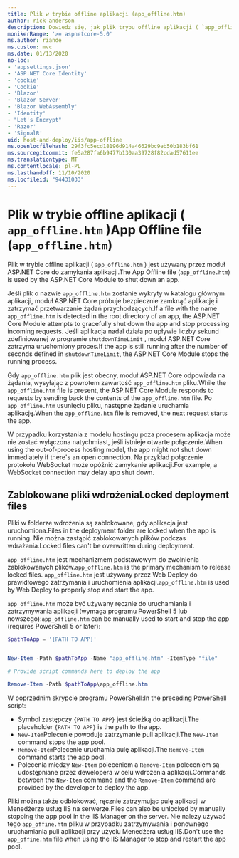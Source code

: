 ```yaml
---
title: Plik w trybie offline aplikacji (app_offline.htm)
author: rick-anderson
description: Dowiedz się, jak plik trybu offline aplikacji ( `app_offline.htm` ) działa z modułem ASP.NET Core.
monikerRange: '>= aspnetcore-5.0'
ms.author: riande
ms.custom: mvc
ms.date: 01/13/2020
no-loc:
- 'appsettings.json'
- 'ASP.NET Core Identity'
- 'cookie'
- 'Cookie'
- 'Blazor'
- 'Blazor Server'
- 'Blazor WebAssembly'
- 'Identity'
- "Let's Encrypt"
- 'Razor'
- 'SignalR'
uid: host-and-deploy/iis/app-offline
ms.openlocfilehash: 29f3fc5ecd18196d914a46629bc9eb50b183bf61
ms.sourcegitcommit: fe5a287fa6b9477b130aa39728f82cdad57611ee
ms.translationtype: MT
ms.contentlocale: pl-PL
ms.lasthandoff: 11/10/2020
ms.locfileid: "94431033"
---
```

# <a name="app-offline-file-app_offlinehtm"></a><span data-ttu-id="68eb7-103">Plik w trybie offline aplikacji ( `app_offline.htm` )</span><span class="sxs-lookup"><span data-stu-id="68eb7-103">App Offline file (`app_offline.htm`)</span></span>

<span data-ttu-id="68eb7-104">Plik w trybie offline aplikacji ( `app_offline.htm` ) jest używany przez moduł ASP.NET Core do zamykania aplikacji.</span><span class="sxs-lookup"><span data-stu-id="68eb7-104">The App Offline file (`app_offline.htm`) is used by the ASP.NET Core Module to shut down an app.</span></span>

<span data-ttu-id="68eb7-105">Jeśli plik o nazwie `app_offline.htm` zostanie wykryty w katalogu głównym aplikacji, moduł ASP.NET Core próbuje bezpiecznie zamknąć aplikację i zatrzymać przetwarzanie żądań przychodzących.</span><span class="sxs-lookup"><span data-stu-id="68eb7-105">If a file with the name `app_offline.htm` is detected in the root directory of an app, the ASP.NET Core Module attempts to gracefully shut down the app and stop processing incoming requests.</span></span> <span data-ttu-id="68eb7-106">Jeśli aplikacja nadal działa po upływie liczby sekund zdefiniowanej w programie `shutdownTimeLimit` , moduł ASP.NET Core zatrzyma uruchomiony proces.</span><span class="sxs-lookup"><span data-stu-id="68eb7-106">If the app is still running after the number of seconds defined in `shutdownTimeLimit`, the ASP.NET Core Module stops the running process.</span></span>

<span data-ttu-id="68eb7-107">Gdy `app_offline.htm` plik jest obecny, moduł ASP.NET Core odpowiada na żądania, wysyłając z powrotem zawartość `app_offline.htm` pliku.</span><span class="sxs-lookup"><span data-stu-id="68eb7-107">While the `app_offline.htm` file is present, the ASP.NET Core Module responds to requests by sending back the contents of the `app_offline.htm` file.</span></span> <span data-ttu-id="68eb7-108">Po `app_offline.htm` usunięciu pliku, następne żądanie uruchamia aplikację.</span><span class="sxs-lookup"><span data-stu-id="68eb7-108">When the `app_offline.htm` file is removed, the next request starts the app.</span></span>

<span data-ttu-id="68eb7-109">W przypadku korzystania z modelu hostingu poza procesem aplikacja może nie zostać wyłączona natychmiast, jeśli istnieje otwarte połączenie.</span><span class="sxs-lookup"><span data-stu-id="68eb7-109">When using the out-of-process hosting model, the app might not shut down immediately if there's an open connection.</span></span> <span data-ttu-id="68eb7-110">Na przykład połączenie protokołu WebSocket może opóźnić zamykanie aplikacji.</span><span class="sxs-lookup"><span data-stu-id="68eb7-110">For example, a WebSocket connection may delay app shut down.</span></span>

## <a name="locked-deployment-files"></a><span data-ttu-id="68eb7-111">Zablokowane pliki wdrożenia</span><span class="sxs-lookup"><span data-stu-id="68eb7-111">Locked deployment files</span></span>

<span data-ttu-id="68eb7-112">Pliki w folderze wdrożenia są zablokowane, gdy aplikacja jest uruchomiona.</span><span class="sxs-lookup"><span data-stu-id="68eb7-112">Files in the deployment folder are locked when the app is running.</span></span> <span data-ttu-id="68eb7-113">Nie można zastąpić zablokowanych plików podczas wdrażania.</span><span class="sxs-lookup"><span data-stu-id="68eb7-113">Locked files can't be overwritten during deployment.</span></span>

<span data-ttu-id="68eb7-114">`app_offline.htm` jest mechanizmem podstawowym do zwolnienia zablokowanych plików.</span><span class="sxs-lookup"><span data-stu-id="68eb7-114">`app_offline.htm` is the primary mechanism to release locked files.</span></span> <span data-ttu-id="68eb7-115">`app_offline.htm` jest używany przez Web Deploy do prawidłowego zatrzymania i uruchomienia aplikacji.</span><span class="sxs-lookup"><span data-stu-id="68eb7-115">`app_offline.htm` is used by Web Deploy to properly stop and start the app.</span></span>

<span data-ttu-id="68eb7-116">`app_offline.htm` może być używany ręcznie do uruchamiania i zatrzymywania aplikacji (wymaga programu PowerShell 5 lub nowszego):</span><span class="sxs-lookup"><span data-stu-id="68eb7-116">`app_offline.htm` can be manually used to start and stop the app (requires PowerShell 5 or later):</span></span>

```powershell
$pathToApp = '{PATH TO APP}'


New-Item -Path $pathToApp -Name "app_offline.htm" -ItemType "file"

# Provide script commands here to deploy the app

Remove-Item -Path $pathToApp\app_offline.htm
```

<span data-ttu-id="68eb7-117">W poprzednim skrypcie programu PowerShell:</span><span class="sxs-lookup"><span data-stu-id="68eb7-117">In the preceding PowerShell script:</span></span>

* <span data-ttu-id="68eb7-118">Symbol zastępczy `{PATH TO APP}` jest ścieżką do aplikacji.</span><span class="sxs-lookup"><span data-stu-id="68eb7-118">The placeholder `{PATH TO APP}` is the path to the app.</span></span>
* <span data-ttu-id="68eb7-119">`New-Item`Polecenie powoduje zatrzymanie puli aplikacji.</span><span class="sxs-lookup"><span data-stu-id="68eb7-119">The `New-Item` command stops the app pool.</span></span>
* <span data-ttu-id="68eb7-120">`Remove-Item`Polecenie uruchamia pulę aplikacji.</span><span class="sxs-lookup"><span data-stu-id="68eb7-120">The `Remove-Item` command starts the app pool.</span></span>
* <span data-ttu-id="68eb7-121">Polecenia między `New-Item` poleceniem a `Remove-Item` poleceniem są udostępniane przez dewelopera w celu wdrożenia aplikacji.</span><span class="sxs-lookup"><span data-stu-id="68eb7-121">Commands between the `New-Item` command and the `Remove-Item` command are provided by the developer to deploy the app.</span></span>

<span data-ttu-id="68eb7-122">Pliki można także odblokować, ręcznie zatrzymując pulę aplikacji w Menedżerze usług IIS na serwerze.</span><span class="sxs-lookup"><span data-stu-id="68eb7-122">Files can also be unlocked by manually stopping the app pool in the IIS Manager on the server.</span></span> <span data-ttu-id="68eb7-123">Nie należy używać tego `app_offine.htm` pliku w przypadku zatrzymywania i ponownego uruchamiania puli aplikacji przy użyciu Menedżera usług IIS.</span><span class="sxs-lookup"><span data-stu-id="68eb7-123">Don't use the `app_offine.htm` file when using the IIS Manager to stop and restart the app pool.</span></span>
